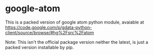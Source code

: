 google-atom
===========

This is a packed version of google atom python module, avaiable at https://code.google.com/p/gdata-python-client/source/browse/#hg%2Fsrc%2Fatom

Note: This isn't the official package version neither the latest, is just a packed version installable by pip.